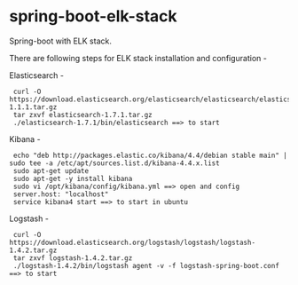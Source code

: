 # spring-boot-elk-stack
Spring-boot with ELK stack.

There are following steps for ELK stack installation and configuration -

Elasticsearch -
     
     curl -O https://download.elasticsearch.org/elasticsearch/elasticsearch/elasticsearch-1.1.1.tar.gz
     tar zxvf elasticsearch-1.7.1.tar.gz
     ./elasticsearch-1.7.1/bin/elasticsearch ==> to start
     
Kibana -

     echo "deb http://packages.elastic.co/kibana/4.4/debian stable main" | sudo tee -a /etc/apt/sources.list.d/kibana-4.4.x.list
     sudo apt-get update
     sudo apt-get -y install kibana
     sudo vi /opt/kibana/config/kibana.yml ==> open and config 
     server.host: "localhost"
     service kibana4 start ==> to start in ubuntu
Logstash -

     curl -O https://download.elasticsearch.org/logstash/logstash/logstash-1.4.2.tar.gz
     tar zxvf logstash-1.4.2.tar.gz
     ./logstash-1.4.2/bin/logstash agent -v -f logstash-spring-boot.conf ==> to start
